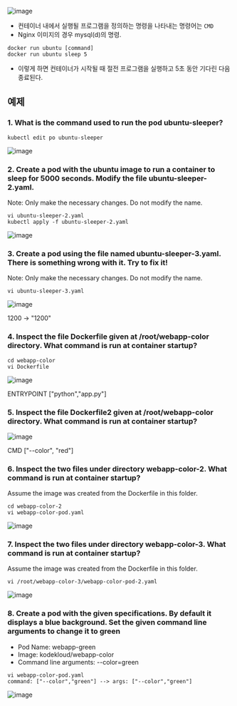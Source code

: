 ![image](https://user-images.githubusercontent.com/81672260/169467857-5c6c397e-4103-4b02-afbd-3883dcc19bc9.png)

- 컨테이너 내에서 실행될 프로그램을 정의하는 명령을 나타내는 명령어는 `CMD` 
- Nginx 이미지의 경우 mysql(d)의 명령.

```
docker run ubuntu [command]
docker run ubuntu sleep 5
```

- 이렇게 하면 컨테이너가 시작될 때 절전 프로그램을 실행하고 5초 동안 기다린 다음 종료된다.

## 예제

### 1. What is the command used to run the pod ubuntu-sleeper?

```
kubectl edit po ubuntu-sleeper
```

![image](https://user-images.githubusercontent.com/81672260/169726240-d00feae7-5b99-4b92-9b65-d422baf344c9.png)


### 2. Create a pod with the ubuntu image to run a container to sleep for 5000 seconds. Modify the file ubuntu-sleeper-2.yaml.
Note: Only make the necessary changes. Do not modify the name.

```
vi ubuntu-sleeper-2.yaml
kubectl apply -f ubuntu-sleeper-2.yaml
```

![image](https://user-images.githubusercontent.com/81672260/169726682-cd9ecdcf-ebd5-40e2-967d-c19205d02010.png)

### 3. Create a pod using the file named ubuntu-sleeper-3.yaml. There is something wrong with it. Try to fix it!

Note: Only make the necessary changes. Do not modify the name.

```
vi ubuntu-sleeper-3.yaml
```

![image](https://user-images.githubusercontent.com/81672260/169726849-8f99ffcd-f32e-4a93-baaa-b1ccd802cf15.png)

1200 -> "1200"

### 4. Inspect the file Dockerfile given at /root/webapp-color directory. What command is run at container startup?

```
cd webapp-color
vi Dockerfile
```
![image](https://user-images.githubusercontent.com/81672260/169727206-f563f955-9c2f-4363-916a-c7adcdbada1b.png)

ENTRYPOINT ["python","app.py"]

### 5. Inspect the file Dockerfile2 given at /root/webapp-color directory. What command is run at container startup?

![image](https://user-images.githubusercontent.com/81672260/169727322-e83482b0-8dbf-4f18-90aa-5172a2ff8505.png)

CMD ["--color", "red"]


### 6. Inspect the two files under directory webapp-color-2. What command is run at container startup?
Assume the image was created from the Dockerfile in this folder.

```
cd webapp-color-2
vi webapp-color-pod.yaml
```

![image](https://user-images.githubusercontent.com/81672260/169728312-f59400fb-ca83-4f89-8e37-b64ddf88d2b0.png)


### 7. Inspect the two files under directory webapp-color-3. What command is run at container startup?
Assume the image was created from the Dockerfile in this folder.

```
vi /root/webapp-color-3/webapp-color-pod-2.yaml
```

![image](https://user-images.githubusercontent.com/81672260/169728584-20a3e578-7c95-416d-8bc1-a1f5bb9b0583.png)


### 8. Create a pod with the given specifications. By default it displays a blue background. Set the given command line arguments to change it to green

- Pod Name: webapp-green
- Image: kodekloud/webapp-color
- Command line arguments: --color=green

```
vi webapp-color-pod.yaml
command: ["--color","green"] --> args: ["--color","green"]
```

![image](https://user-images.githubusercontent.com/81672260/169729134-8c5a45bf-b5d2-407c-89fb-42a0ce36ae2d.png)



